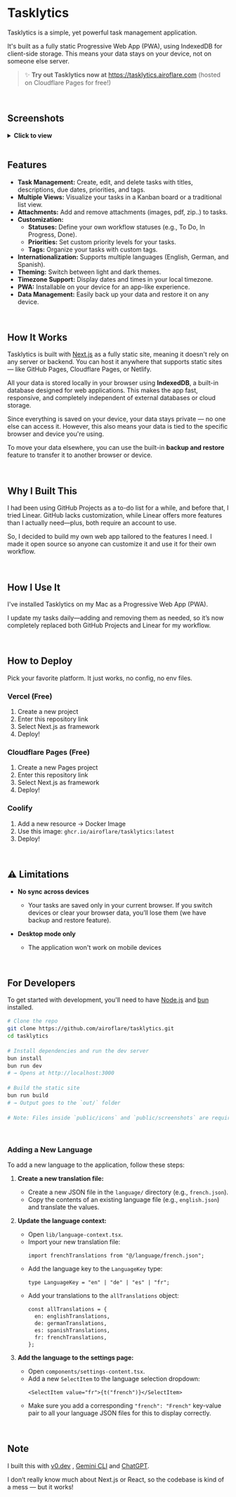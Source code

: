 # Tasklytics

Tasklytics is a simple, yet powerful task management application. 

It's built as a fully static Progressive Web App (PWA), using IndexedDB for client-side storage. This means your data stays on your device, not on someone else server.

> ✨ **Try out Tasklytics now at** https://tasklytics.airoflare.com (hosted on Cloudflare Pages for free!)


<br />

## Screenshots

<details>
<summary><strong>Click to view</strong></summary>

<table>
  <tr>
    <td align="center">
      <img src="/images/light-1.png" alt="Light Mode 1" width="400" /><br/>
      Light Mode
    </td>
    <td align="center">
      <img src="/images/dark-1.png" alt="Dark Mode 1" width="400" /><br/>
      Dark Mode
    </td>
  </tr>
  <tr>
    <td align="center">
      <img src="/images/light-2.png" alt="Light Mode 2" width="400" /><br/>
      Light Mode
    </td>
    <td align="center">
      <img src="/images/dark-2.png" alt="Dark Mode 2" width="400" /><br/>
      Dark Mode
    </td>
  </tr>
  <tr>
    <td align="center">
      <img src="/images/light-3.png" alt="Light Mode 3" width="400" /><br/>
      Light Mode
    </td>
    <td align="center">
      <img src="/images/dark-3.png" alt="Dark Mode 3" width="400" /><br/>
      Dark Mode
    </td>
  </tr>
  <tr>
    <td align="center">
      <img src="/images/light-4.png" alt="Light Mode 4" width="400" /><br/>
      Light Mode
    </td>
    <td align="center">
      <img src="/images/dark-4.png" alt="Dark Mode 4" width="400" /><br/>
      Dark Mode
    </td>
  </tr>
  <tr>
    <td align="center">
      <img src="/images/light-5.png" alt="Light Mode 5" width="400" /><br/>
      Light Mode
    </td>
    <td align="center">
      <img src="/images/dark-5.png" alt="Dark Mode 5" width="400" /><br/>
      Dark Mode
    </td>
  </tr>
  <tr>
    <td align="center">
      <img src="/images/light-6.png" alt="Light Mode 6" width="400" /><br/>
      Light Mode
    </td>
    <td align="center">
      <img src="/images/dark-6.png" alt="Dark Mode 6" width="400" /><br/>
      Dark Mode
    </td>
  </tr>
  <tr>
    <td align="center">
      <img src="/images/light-7.png" alt="Light Mode 7" width="400" /><br/>
      Light Mode
    </td>
    <td align="center">
      <img src="/images/dark-7.png" alt="Dark Mode 7" width="400" /><br/>
      Dark Mode
    </td>
  </tr>
  <tr>
    <td align="center">
      <img src="/images/light-8.png" alt="Light Mode 8" width="400" /><br/>
      Light Mode
    </td>
    <td align="center">
      <img src="/images/dark-8.png" alt="Dark Mode 8" width="400" /><br/>
      Dark Mode
    </td>
  </tr>
  <tr>
    <td align="center">
      <img src="/images/light-9.png" alt="Light Mode 9" width="400" /><br/>
      Light Mode
    </td>
    <td align="center">
      <img src="/images/dark-9.png" alt="Dark Mode 9" width="400" /><br/>
      Dark Mode
    </td>
  </tr>
</table>
</details>

<br />

## Features
*   **Task Management:** Create, edit, and delete tasks with titles, descriptions, due dates, priorities, and tags.
*   **Multiple Views:** Visualize your tasks in a Kanban board or a traditional list view.
*   **Attachments:** Add and remove attachments (images, pdf, zip..) to tasks.
*   **Customization:**
    *   **Statuses:** Define your own workflow statuses (e.g., To Do, In Progress, Done).
    *   **Priorities:** Set custom priority levels for your tasks.
    *   **Tags:** Organize your tasks with custom tags.
*   **Internationalization:** Supports multiple languages (English, German, and Spanish).
*   **Theming:** Switch between light and dark themes.
*   **Timezone Support:** Display dates and times in your local timezone.
*   **PWA:** Installable on your device for an app-like experience.
*   **Data Management:** Easily back up your data and restore it on any device.


<br />

## How It Works

Tasklytics is built with [Next.js](https://nextjs.org) as a fully static site, meaning it doesn't rely on any server or backend. You can host it anywhere that supports static sites — like GitHub Pages, Cloudflare Pages, or Netlify.

All your data is stored locally in your browser using **IndexedDB**, a built-in database designed for web applications. This makes the app fast, responsive, and completely independent of external databases or cloud storage.

Since everything is saved on your device, your data stays private — no one else can access it. However, this also means your data is tied to the specific browser and device you're using. 

To move your data elsewhere, you can use the built-in **backup and restore** feature to transfer it to another browser or device.



<br />

## Why I Built This

I had been using GitHub Projects as a to-do list for a while, and before that, I tried Linear. GitHub lacks customization, while Linear offers more features than I actually need—plus, both require an account to use.

So, I decided to build my own web app tailored to the features I need. I made it open source so anyone can customize it and use it for their own workflow.

<br />

## How I Use It

I've installed Tasklytics on my Mac as a Progressive Web App (PWA).

I update my tasks daily—adding and removing them as needed, so it’s now completely replaced both GitHub Projects and Linear for my workflow.


<br />

## How to Deploy

Pick your favorite platform. It just works, no config, no env files.

### **Vercel (Free)**

1. Create a new project
2. Enter this repository link
3. Select Next.js as framework
4. Deploy!

### **Cloudflare Pages (Free)**

1. Create a new Pages project
2. Enter this repository link
3. Select Next.js as framework
4. Deploy!

### **Coolify**

1. Add a new resource → Docker Image
2. Use this image: `ghcr.io/airoflare/tasklytics:latest`
3. Deploy!

<br />

## ⚠️ Limitations

- **No sync across devices**
  - Your tasks are saved only in your current browser. If you switch devices or clear your browser data, you’ll lose them (we have backup and restore feature).

- **Desktop mode only**
  - The application won't work on mobile devices
  
<br />

## For Developers
To get started with development, you'll need to have [Node.js](https://nodejs.org/) and [bun](https://bun.sh/) installed.

```bash
# Clone the repo
git clone https://github.com/airoflare/tasklytics.git
cd tasklytics

# Install dependencies and run the dev server
bun install
bun run dev
# → Opens at http://localhost:3000

# Build the static site
bun run build
# → Output goes to the `out/` folder

# Note: Files inside `public/icons` and `public/screenshots` are required for PWA.
```

<br />

### Adding a New Language

To add a new language to the application, follow these steps:

1.  **Create a new translation file:**
    *   Create a new JSON file in the `language/` directory (e.g., `french.json`).
    *   Copy the contents of an existing language file (e.g., `english.json`) and translate the values.

2.  **Update the language context:**
    *   Open `lib/language-context.tsx`.
    *   Import your new translation file:
        ```tsx
        import frenchTranslations from "@/language/french.json";
        ```
    *   Add the language key to the `LanguageKey` type:
        ```tsx
        type LanguageKey = "en" | "de" | "es" | "fr";
        ```
    *   Add your translations to the `allTranslations` object:
        ```tsx
        const allTranslations = {
          en: englishTranslations,
          de: germanTranslations,
          es: spanishTranslations,
          fr: frenchTranslations,
        };
        ```

3.  **Add the language to the settings page:**
    *   Open `components/settings-content.tsx`.
    *   Add a new `SelectItem` to the language selection dropdown:
        ```tsx
        <SelectItem value="fr">{t("french")}</SelectItem>
        ```
    *   Make sure you add a corresponding `"french": "French"` key-value pair to all your language JSON files for this to display correctly.
    
    
<br />

## Note

I built this with [v0.dev](https://v0.dev) , [Gemini CLI](https://github.com/google-gemini/gemini-cli) and [ChatGPT](https://chat.com).

I don’t really know much about Next.js or React, so the codebase is kind of a mess — but it works!

